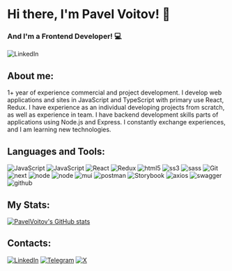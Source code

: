 # Hi there, I'm Pavel Voitov! 👋
### And I'm a Frontend Developer! 💻

![LinkedIn](https://camo.githubusercontent.com/190338430fb2eca4d172a1987205c5e073b2de72db46cb4ed12cf1c2fa32041a/68747470733a2f2f6d656469612e67697068792e636f6d2f6d656469612f645765734263544c61766b5a754733354d492f67697068792e676966)

## About me:
1+ year of experience commercial and project development.
I develop web applications and sites in JavaScript
and TypeScript with primary use React, Redux.
I have experience as an individual developing projects from scratch,
as well as experience in team. I have backend development skills
parts of applications using Node.js and Express.
I constantly exchange experiences, and I am learning new technologies.

## Languages and Tools:
![JavaScript](https://img.shields.io/badge/JavaScript-23272f?logo=javascript)
![JavaScript](https://img.shields.io/badge/TypeScript-23272f?logo=typescript)
![React](https://img.shields.io/badge/React-23272f?logo=react)
![Redux](https://img.shields.io/badge/Redux-23272f?logo=redux)
![html5](https://img.shields.io/badge/HTML-23272f?logo=html5)
![ss3](https://img.shields.io/badge/CSS-23272f?logo=css3)
![sass](https://img.shields.io/badge/SASS-23272f?logo=sass)
![Git](https://img.shields.io/badge/Git-23272f?logo=git)
![next](https://img.shields.io/badge/Next.js-23272f?logo=next.js)
![node](https://img.shields.io/badge/Node.js-23272f?logo=node.js)
![node](https://img.shields.io/badge/Express-23272f?logo=express)
![mui](https://img.shields.io/badge/MaterialUI-23272f?logo=mui)
![postman](https://img.shields.io/badge/Postman-23272f?logo=postman)
![Storybook](https://img.shields.io/badge/Storybook-23272f?logo=storybook)
![axios](https://img.shields.io/badge/axios-23272f?logo=axios)
![swagger](https://img.shields.io/badge/swagger-23272f?logo=swagger)
![github](https://img.shields.io/badge/GitHub-23272f?logo=github)

## My Stats:
[![PavelVoitov's GitHub stats](https://github-readme-stats.vercel.app/api?username=PavelVoitov&show_icons=true&theme=tokyonight)](https://github.com/PavelVoitov/github-readme-stats)

## Contacts:
[![LinkedIn](https://img.shields.io/badge/LinkedIn-blue?logo=linkedin)](https://www.linkedin.com/in/pavel-voitov/)
[![Telegram](https://img.shields.io/badge/Telegram-white?logo=telegram)](https://t.me/voitov_pavel)
[![X](https://img.shields.io/badge/-black?logo=x)](https://x.com/pavel_voitov)

